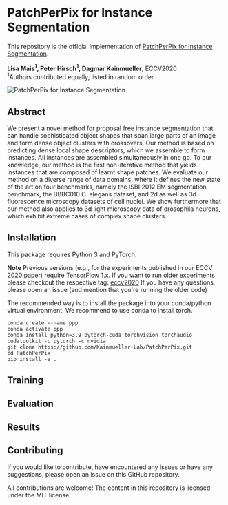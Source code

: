 # PatchPerPix for Instance Segmentation

This repository is the official implementation of [PatchPerPix for Instance Segmentation](https://arxiv.org/abs/2001.07626).

 **Lisa Mais<sup>1</sup>, Peter Hirsch<sup>1</sup>, Dagmar Kainmueller**, ECCV2020</br>
<sup>1</sup>Authors contributed equally, listed in random order</br>

![PatchPerPix for Instance Segmentation](./README.assets/pipeline.png "PatchPerPix")

## Abstract
We present a novel method for proposal free instance segmentation that can handle sophisticated object shapes that span large parts of an image and form dense object clusters with crossovers. Our method is based on predicting dense local shape descriptors, which we assemble to form instances. All instances are assembled simultaneously in one go. To our knowledge, our method is the first non-iterative method that yields instances that are composed of learnt shape patches. We evaluate our method on a diverse range of data domains, where it defines the new state of the art on four benchmarks, namely the ISBI 2012 EM segmentation benchmark, the BBBC010 C. elegans dataset, and 2d as well as 3d fluorescence microscopy datasets of cell nuclei. We show furthermore that our method also applies to 3d light microscopy data of drosophila neurons, which exhibit extreme cases of complex shape clusters.

## Installation

This package requires Python 3 and PyTorch.

**Note**
Previous versions (e.g., for the experiments published in our ECCV 2020 paper) require TensorFlow 1.x.
If you want to run older experiments please checkout the respective tag: [eccv2020](https://github.com/Kainmueller-Lab/PatchPerPix/tree/ea4e2d4)
If you have any questions, please open an issue (and mention that you're running the older code)

The recommended way is to install the package into your conda/python virtual environment. We recommend to use conda to install torch.

```
conda create --name ppp
conda activate ppp
conda install python=3.9 pytorch-cuda torchvision torchaudio cudatoolkit -c pytorch -c nvidia
git clone https://github.com/Kainmueller-Lab/PatchPerPix.git
cd PatchPerPix
pip install -e .
```


## Training


## Evaluation


## Results

## Contributing

If you would like to contribute, have encountered any issues or have any suggestions, please open an issue on this GitHub repository.

All contributions  are welcome! The content in this repository is licensed under the MIT license.
